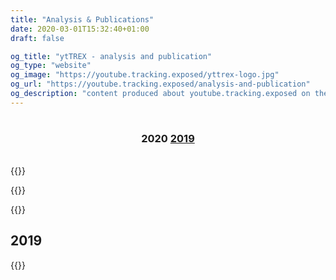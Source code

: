 ```yaml
---
title: "Analysis & Publications"
date: 2020-03-01T15:32:40+01:00
draft: false

og_title: "ytTREX - analysis and publication" 
og_type: "website"
og_image: "https://youtube.tracking.exposed/yttrex-logo.jpg"
og_url: "https://youtube.tracking.exposed/analysis-and-publication"
og_description: "content produced about youtube.tracking.exposed on the interwebs. internal publications and external"
---
```


<h3
  style="text-align:center;padding-top:1em;padding-bottom:1em;" class="highlight secondary">
    2020
    <a href="#2019">2019</a>
</h3>

{{<resource
  kind="event"
  when="January 2021" 
  title="Youtube Tracking Exposed — DMI UvA Winter School project pitch"
  description=" FIlterTube:Investigating echo chambers, filter bubbles and polarization on YouTube. Project coordinated by Salvatore Romano and Davide Beraldo, Giovanni Rossetti, Leonardo Sanna"
  href="https://wiki.digitalmethods.net/Dmi/WinterSchool2021FIterTube"
  resource3="Final presentation slides"
  resource3href="https://github.com/tracking-exposed/presentation/blob/master/FilterTube-DMIWS21.pdf">}}


{{<resource
  kind="event"
  when="January 2020"
  title="Youtube Tracking Exposed — DMI UvA Winter School project pitch"
  description="Collective group work on polarization of the Brexit discussion seen through Youtube's personalization algorithm, coordinated by Salvatore Romano and Davide Beraldo"
  href="https://docs.google.com/document/d/1EkeEa6vnIQI1QH8xEIZkAbI23vn3ChsjoJs3U6tkeqo/edit"
  resource1="Final project report"
  resource1href="https://wiki.digitalmethods.net/Dmi/WinterSchool2020youtube"
  resource2="Project Pitch slides (on Prezi)"
  resource2href="https://prezi.com/view/AvoT0B1lnclMIq3k4LOU"
  resource3="Final presentation slides"
  resource3href="https://drive.google.com/open?id=1bOSi6853za6CRDYF1xdc8Os0EUQOWgma">}}

{{<resource
  kind="article"
  when="January"
  title="Youtube Tracking Exposed — DMI UvA Winter School Tutorial"
  authors="Salvatore Romano"
  description="Tutorial to explain the possible uses of the ytTREX tool, try it at https://youtube.tracking.exposed"
  resource1="Tutorial slides"
  resource1href="https://prezi.com/view/KqmfljOsE8HYvyT7TqGE">}}

## 2019

{{<resource
  when="June"
  title="algorithm exposed: Youtube — DMI UvA Summer School"
  kind="link"
  description="a dozen of scholars try to measure how YouTube algorithm personalize the 'related' video list"
  href="https://data-activism.net/2019/07/youtube-algorithm-exposed-dmi-summer-school-project-week-1/"
  resource1="Final report"
  resource1href="https://docs.google.com/document/d/1zZC7_GG6IFGnHtfk6cjqIDjDlYphZlds71ZeKMD2S9Y" >}}

